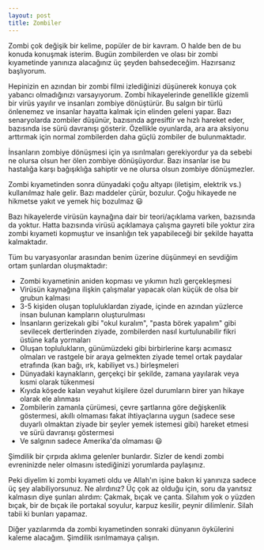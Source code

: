 ```yaml
---
layout: post
title: Zombiler
---
```


Zombi çok değişik bir kelime, popüler de bir kavram. O halde ben de bu konuda konuşmak isterim. Bugün zombilerden ve olası bir zombi kıyametinde yanınıza alacağınız üç şeyden bahsedeceğim. Hazırsanız başlıyorum.

Hepinizin en azından bir zombi filmi izlediğinizi düşünerek konuya çok yabancı olmadığınızı varsayıyorum. Zombi hikayelerinde genellikle gizemli bir virüs yayılır ve insanları zombiye dönüştürür. Bu salgın bir türlü önlenemez ve insanlar hayatta kalmak için elinden geleni yapar. Bazı senaryolarda zombiler düşünür, bazısında agresiftir ve hızlı hareket eder, bazısında ise sürü davranışı gösterir. Özellikle oyunlarda, ara ara aksiyonu arttırmak için normal zombilerden daha güçlü zombiler de bulunmaktadır.

İnsanların zombiye dönüşmesi için ya ısırılmaları gerekiyordur ya da sebebi ne olursa olsun her ölen zombiye dönüşüyordur. Bazı insanlar ise bu hastalığa karşı bağışıklığa sahiptir ve ne olursa olsun zombiye dönüşmezler.

Zombi kıyametinden sonra dünyadaki çoğu altyapı (iletişim, elektrik vs.) kullanılmaz hale gelir. Bazı maddeler çürür, bozulur. Çoğu hikayede ne hikmetse yakıt ve yemek hiç bozulmaz 😃

Bazı hikayelerde virüsün kaynağına dair bir teori/açıklama varken, bazısında da yoktur. Hatta bazısında virüsü açıklamaya çalışma gayreti bile yoktur zira zombi kıyameti kopmuştur ve insanlığın tek yapabileceği bir şekilde hayatta kalmaktadır.

Tüm bu varyasyonlar arasından benim üzerine düşünmeyi en sevdiğim ortam şunlardan oluşmaktadır:

- Zombi kıyametinin aniden kopması ve yıkımın hızlı gerçekleşmesi
- Virüsün kaynağına ilişkin çalışmalar yapacak olan küçük de olsa bir grubun kalması
- 3-5 kişiden oluşan topluluklardan ziyade, içinde en azından yüzlerce insan bulunan kampların oluşturulması
- İnsanların gerizekalı gibi "okul kuralım", "pasta börek yapalım" gibi sevilecek dertlerinden ziyade, zombilerden nasıl kurtulunabilir fikri üstüne kafa yormaları
- Oluşan toplulukların, günümüzdeki gibi birbirlerine karşı acımasız olmaları ve rastgele bir araya gelmekten ziyade temel ortak paydalar etrafında (kan bağı, ırk, kabiliyet vs.) birleşmeleri
- Dünyadaki kaynakların, gerçekçi bir şekilde, zamana yayılarak veya kısmi olarak tükenmesi
- Kıyıda köşede kalan veyahut kişilere özel durumların birer yan hikaye olarak ele alınması
- Zombilerin zamanla çürümesi, çevre şartlarına göre değişkenlik göstermesi, akıllı olmaması fakat ihtiyaçlarına uygun (sadece sese duyarlı olmaktan ziyade bir şeyler yemek istemesi gibi) hareket etmesi ve sürü davranışı göstermesi
- Ve salgının sadece Amerika'da olmaması 😃

Şimdilik bir çırpıda aklıma gelenler bunlardır. Sizler de kendi zombi evreninizde neler olmasını istediğinizi yorumlarda paylaşınız.

Peki diyelim ki zombi kıyameti oldu ve Allah'ın işine bakın ki yanınıza sadece üç şey alabiliyorsunuz. Ne alırdınız? Üç çok az olduğu için, soru da yanıtsız kalmasın diye şunları alırdım: Çakmak, bıçak ve çanta. Silahım yok o yüzden bıçak, bir de bıçak ile portakal soyulur, karpuz kesilir, peynir dilimlenir. Silah tabii ki bunları yapamaz.

Diğer yazılarımda da zombi kıyametinden sonraki dünyanın öykülerini kaleme alacağım. Şimdilik ısırılmamaya çalışın.
